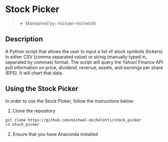 # Stock Picker
>- Maintained by: michael-michelotti

## Description
A Python script that allows the user to input a list of stock symbols (tickers) in either CSV (comma separated value) or string (manually typed in, separated by commas) format. The script will query the Yahoo! Finance API pull information on price, dividend, revenue, assets, and earnings per share (EPS). It will chart that data.

## Using the Stock Picker
In order to use the Stock Picker, follow the instructions below:
1. Clone the repository
``` bash
git clone https://github.com/michael-michelotti/stock_picker
cd stock_picker
```

2. Ensure that you have Anaconda installed